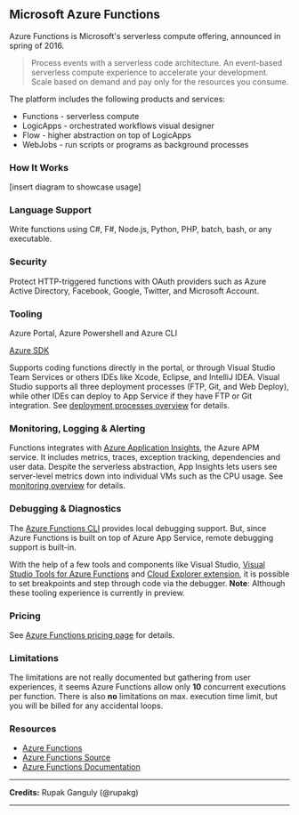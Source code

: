 <!--
title: Providers - Azure Functions
menuText: Azure Functions
menuOrder: 21
description: Details about Azure Functions serverless platform.
layout: Doc
-->

## Microsoft Azure Functions

Azure Functions is Microsoft's serverless compute offering, announced in spring of 2016.

> Process events with a serverless code architecture. An event-based serverless compute experience to accelerate your development. Scale based on demand and pay only for the resources you consume.

The platform includes the following products and services:

* Functions - serverless compute
* LogicApps - orchestrated workflows visual designer
* Flow - higher abstraction on top of LogicApps
* WebJobs - run scripts or programs as background processes

### How It Works

[insert diagram to showcase usage]

### Language Support

Write functions using C#, F#, Node.js, Python, PHP, batch, bash, or any executable.

### Security

Protect HTTP-triggered functions with OAuth providers such as Azure Active Directory, Facebook, Google, Twitter, and Microsoft Account.

### Tooling

Azure Portal, Azure Powershell and Azure CLI

[Azure SDK](https://azure.microsoft.com/downloads/)

Supports coding functions directly in the portal, or through Visual Studio Team Services or others IDEs like Xcode, Eclipse, and IntelliJ IDEA. Visual Studio supports all three deployment processes (FTP, Git, and Web Deploy), while other IDEs can deploy to App Service if they have FTP or Git integration. See [deployment processes overview](https://docs.microsoft.com/en-us/azure/app-service-web/web-sites-deploy#overview) for details.

### Monitoring, Logging & Alerting

Functions integrates with [Azure Application Insights](https://docs.microsoft.com/en-us/azure/application-insights/app-insights-overview), the Azure APM service. It includes metrics, traces, exception tracking, dependencies and user data. Despite the serverless abstraction, App Insights lets users see server-level metrics down into individual VMs such as the CPU usage. See [monitoring overview](https://docs.microsoft.com/en-us/azure/app-service-web/web-sites-monitor) for details.

### Debugging & Diagnostics

The [Azure Functions CLI](https://www.npmjs.com/package/azure-functions-cli) provides local debugging support. But, since Azure Functions is built on top of Azure App Service, remote debugging support is built-in.

With the help of a few tools and components like Visual Studio, [Visual Studio Tools for Azure Functions](https://blogs.msdn.microsoft.com/webdev/2016/12/01/visual-studio-tools-for-azure-functions/) and [Cloud Explorer extension](https://marketplace.visualstudio.com/items?itemName=MicrosoftCloudExplorer.CloudExplorerforVisualStudio2015), it is possible to set breakpoints and step through code via the debugger. 
**Note**: Although these tooling experience is currently in preview.


### Pricing

See [Azure Functions pricing page](https://azure.microsoft.com/en-us/pricing/details/functions/) for details.

### Limitations

The limitations are not really documented but gathering from user experiences, it seems Azure Functions allow only **10** concurrent executions per function. There is also **no** limitations on max. execution time limit, but you will be billed for any accidental loops.

### Resources

* [Azure Functions](https://azure.microsoft.com/en-us/services/functions/)
* [Azure Functions Source](https://github.com/Azure/Azure-Functions/)
* [Azure Functions Documentation](https://docs.microsoft.com/en-us/azure/azure-functions/)

***
**Credits:** Rupak Ganguly (@rupakg)
***